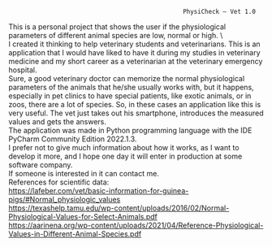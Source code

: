                                                     PhysiCheck – Vet 1.0

This is a personal project that shows the user if the physiological parameters of different animal species are low, normal or high. \  
I created it thinking to help veterinary students and veterinarians. 
This is an application that I would have liked to have it during my studies in veterinary medicine and my short career as a veterinarian at the veterinary emergency hospital.\
Sure, a good veterinary doctor can memorize the normal physiological parameters of the animals that he/she usually works with, but it happens, especially in pet clinics to have special patients, like exotic animals, or in zoos, there are a lot of species. So, in these cases an application like this is very useful. The vet just takes out his smartphone, introduces the measured values and gets the answers.\
The application was made in Python programming language with the IDE PyCharm Community Edition 2022.1.3. \
I prefer not to give much information about how it works, as I want to develop it more, and I hope one day it will enter in production at some software company.\
If someone is interested in it can contact me.\
References for scientific data:\
https://lafeber.com/vet/basic-information-for-guinea-pigs/#Normal_physiologic_values \
https://texashelp.tamu.edu/wp-content/uploads/2016/02/Normal-Physiological-Values-for-Select-Animals.pdf \
https://aarinena.org/wp-content/uploads/2021/04/Reference-Physiological-Values-in-Different-Animal-Species.pdf 
